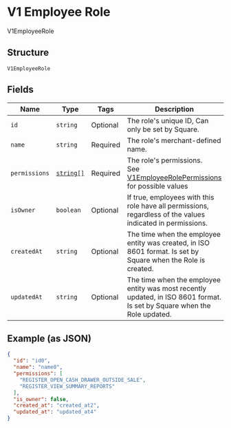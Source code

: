 
# V1 Employee Role

V1EmployeeRole

## Structure

`V1EmployeeRole`

## Fields

| Name | Type | Tags | Description |
|  --- | --- | --- | --- |
| `id` | `string` | Optional | The role's unique ID, Can only be set by Square. |
| `name` | `string` | Required | The role's merchant-defined name. |
| `permissions` | [`string[]`](/doc/models/v1-employee-role-permissions.md) | Required | The role's permissions.<br>See [V1EmployeeRolePermissions](#type-v1employeerolepermissions) for possible values |
| `isOwner` | `boolean` | Optional | If true, employees with this role have all permissions, regardless of the values indicated in permissions. |
| `createdAt` | `string` | Optional | The time when the employee entity was created, in ISO 8601 format. Is set by Square when the Role is created. |
| `updatedAt` | `string` | Optional | The time when the employee entity was most recently updated, in ISO 8601 format. Is set by Square when the Role updated. |

## Example (as JSON)

```json
{
  "id": "id0",
  "name": "name0",
  "permissions": [
    "REGISTER_OPEN_CASH_DRAWER_OUTSIDE_SALE",
    "REGISTER_VIEW_SUMMARY_REPORTS"
  ],
  "is_owner": false,
  "created_at": "created_at2",
  "updated_at": "updated_at4"
}
```

